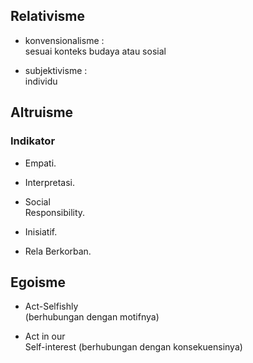 ## Relativisme
- konvensionalisme :  
    sesuai konteks budaya atau sosial  
    
- subjektivisme :  
    individu  
    
## Altruisme
### Indikator
- Empati.
- Interpretasi.
- Social  
    Responsibility.  
    
- Inisiatif.
- Rela Berkorban.
## Egoisme
- Act-Selfishly  
    (berhubungan dengan motifnya)  
    
- Act in our  
    Self-interest (berhubungan dengan konsekuensinya)